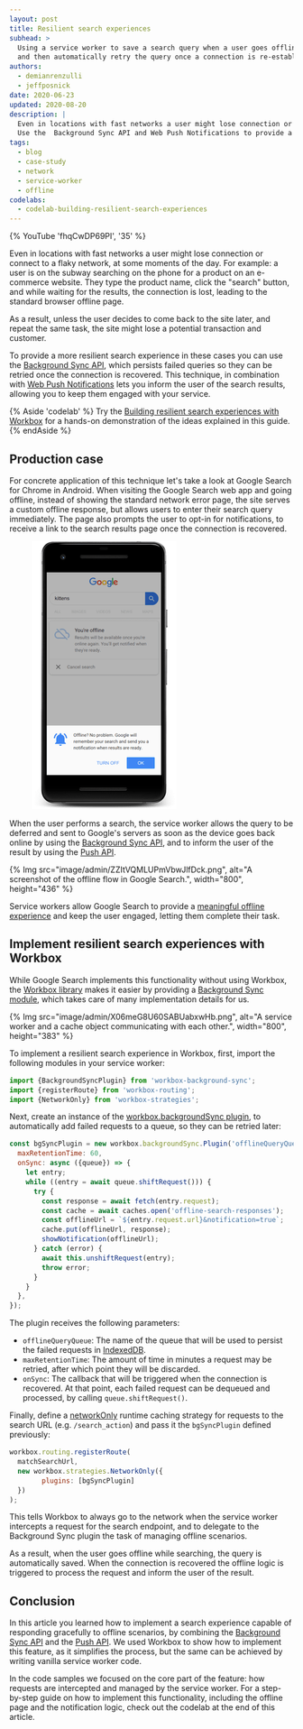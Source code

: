 ```yaml
---
layout: post
title: Resilient search experiences
subhead: >
  Using a service worker to save a search query when a user goes offline
  and then automatically retry the query once a connection is re-established.
authors:
  - demianrenzulli
  - jeffposnick
date: 2020-06-23
updated: 2020-08-20
description: |
  Even in locations with fast networks a user might lose connection or connect to a flaky network, at some moments of the day.
  Use the  Background Sync API and Web Push Notifications to provide a resilient search experience in these cases.
tags:
  - blog
  - case-study
  - network
  - service-worker
  - offline
codelabs:
  - codelab-building-resilient-search-experiences
---
```


{% YouTube 'fhqCwDP69PI', '35' %}

Even in locations with fast networks a user might lose connection or connect to a flaky network, at some moments of the day.
For example: a user is on the subway searching on the phone for a product on an e-commerce website. They type the product name, click the "search" button, and while waiting for the results, the connection is lost, leading to the standard browser offline page.

As a result, unless the user decides to come back to the site later, and repeat the same task, the site might lose a potential transaction and customer.

To provide a more resilient search experience in these cases you can use the [Background Sync API](https://developers.google.com/web/updates/2015/12/background-sync), which persists failed queries so they can be retried once the connection is recovered. This technique, in combination with [Web Push Notifications](https://developers.google.com/web/fundamentals/push-notifications) lets you inform the user of the search results, allowing you to keep them engaged with your service.

{% Aside 'codelab' %}
  Try the [Building resilient search experiences with Workbox](/codelab-building-resilient-search-experiences)
  for a hands-on demonstration of the ideas explained in this guide.
{% endAside %}

## Production case

For concrete application of this technique let's take a look at Google Search for Chrome in Android.
When visiting the Google Search web app and going offline, instead of showing the standard network error page, the site serves a custom offline response, but allows users to enter their search query immediately.
The page also prompts the user to opt-in for notifications, to receive a link to the search results page once the connection is recovered.

<figure class="w-figure">
  <img src="search-offline-screen.png"
       alt="A screenshot of the background retry interface in Google Search.">
</figure>

When the user performs a search, the service worker allows the query to be deferred and sent to Google's servers as soon as the device goes back online by using the [Background Sync API](https://developers.google.com/web/updates/2015/12/background-sync), and to inform the user of the result by using the [Push API](https://developer.mozilla.org/en-US/docs/Web/API/Push_API).

{% Img src="image/admin/ZZItVQMLUPmVbwJlfDck.png", alt="A screenshot of the offline flow in Google Search.", width="800", height="436" %}

Service workers allow Google Search to provide a [meaningful offline experience](https://web.dev/google-search-sw/#meaningful-offline-experience) and keep the user engaged, letting them complete their task.

## Implement resilient search experiences with Workbox

While Google Search implements this functionality without using Workbox, the [Workbox library](https://developers.google.com/web/tools/workbox) makes it easier by providing a [Background Sync module](https://developers.google.com/web/tools/workbox/modules/workbox-background-sync), which takes care of many implementation details for us.

{% Img src="image/admin/X06meG8U60SABUabxwHb.png", alt="A service worker and a cache object communicating with each other.", width="800", height="383" %}

To implement a resilient search experience in Workbox, first, import the following modules in your service worker:

```javascript
import {BackgroundSyncPlugin} from 'workbox-background-sync';
import {registerRoute} from 'workbox-routing';
import {NetworkOnly} from 'workbox-strategies';
```

Next, create an instance of the [workbox.backgroundSync plugin](https://developers.google.com/web/tools/workbox/reference-docs/v4/workbox.backgroundSync.Plugin), to automatically add failed requests to a queue, so they can be retried later:

```javascript
const bgSyncPlugin = new workbox.backgroundSync.Plugin('offlineQueryQueue', {
  maxRetentionTime: 60,
  onSync: async ({queue}) => {
    let entry;
    while ((entry = await queue.shiftRequest())) {
      try {
        const response = await fetch(entry.request);
        const cache = await caches.open('offline-search-responses');
        const offlineUrl = `${entry.request.url}&notification=true`;
        cache.put(offlineUrl, response);
        showNotification(offlineUrl);
      } catch (error) {
        await this.unshiftRequest(entry);
        throw error;
      }
    }
  },
});
```

The plugin receives the following parameters:

- `offlineQueryQueue`: The name of the queue that will be used to persist the failed requests in [IndexedDB](https://developer.mozilla.org/en-US/docs/Web/API/IndexedDB_API).
- `maxRetentionTime`: The amount of time in minutes a request may be retried, after which point they will be discarded.
- `onSync`: The callback that will be triggered when the connection is recovered. At that point, each failed request can be dequeued and processed, by calling `queue.shiftRequest()`.

Finally, define a [networkOnly](https://developers.google.com/web/tools/workbox/modules/workbox-strategies#network_only) runtime caching strategy for requests to the search URL (e.g. `/search_action`) and pass it the `bgSyncPlugin` defined previously:

```javascript
workbox.routing.registerRoute(
  matchSearchUrl,
  new workbox.strategies.NetworkOnly({
        plugins: [bgSyncPlugin]
  })
);
```

This tells Workbox to always go to the network when the service worker intercepts a request for the search endpoint, and to delegate to the Background Sync plugin the task of managing offline scenarios.

As a result, when the user goes offline while searching, the query is automatically saved. When the connection is recovered the offline logic is triggered to process the request and inform the user of the result.

## Conclusion

In this article you learned how to implement a search experience capable of responding gracefully to offline scenarios, by combining the [Background Sync API](https://developers.google.com/web/updates/2015/12/background-sync) and the [Push API](https://developer.mozilla.org/en-US/docs/Web/API/Push_API).
We used Workbox to show how to implement this feature, as it simplifies the process, but the same can be achieved by writing vanilla service worker code.

In the code samples we focused on the core part of the feature: how requests are intercepted and managed by the service worker. For a step-by-step guide on how to implement this functionality, including the offline page and the notification logic, check out the codelab at the end of this article.
